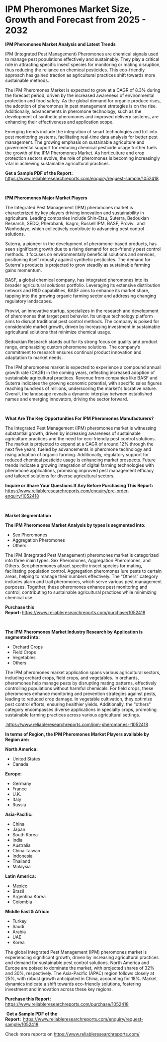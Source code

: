 <p><h1>IPM Pheromones Market Size, Growth and Forecast from 2025 - 2032</h1></p><p><strong>IPM Pheromones Market Analysis and Latest Trends</strong></p>
<p><p>IPM (Integrated Pest Management) Pheromones are chemical signals used to manage pest populations effectively and sustainably. They play a critical role in attracting specific insect species for monitoring or mating disruption, thus reducing the reliance on chemical pesticides. This eco-friendly approach has gained traction as agricultural practices shift towards more sustainable methods.</p><p>The IPM Pheromones Market is expected to grow at a CAGR of 8.3% during the forecast period, driven by the increased awareness of environmental protection and food safety. As the global demand for organic produce rises, the adoption of pheromones in pest management strategies is on the rise. Additionally, advancements in pheromone technology, such as the development of synthetic pheromones and improved delivery systems, are enhancing their effectiveness and application scope.</p><p>Emerging trends include the integration of smart technologies and IoT into pest monitoring systems, facilitating real-time data analysis for better pest management. The growing emphasis on sustainable agriculture and governmental support for reducing chemical pesticide usage further fuels the growth of the IPM Pheromones Market. As horticulture and crop protection sectors evolve, the role of pheromones is becoming increasingly vital in achieving sustainable agricultural practices.</p></p>
<p><strong>Get a Sample PDF of the Report:&nbsp;</strong> <a href="https://www.reliableresearchreports.com/enquiry/request-sample/1052418?utm_campaign=2030&utm_medium=2&utm_source=Github&utm_content=ia&utm_term=30032025&utm_id=ipm-pheromones">https://www.reliableresearchreports.com/enquiry/request-sample/1052418</a></p>
<p>&nbsp;</p>
<p><strong>IPM Pheromones Major Market Players</strong></p>
<p><p>The Integrated Pest Management (IPM) pheromones market is characterized by key players driving innovation and sustainability in agriculture. Leading companies include Shin-Etsu, Suterra, Bedoukian Research, SEDQ, Pherobank, Isagro, Russell IPM, BASF, Provivi, and Wanhedaye, which collectively contribute to advancing pest control solutions.</p><p>Suterra, a pioneer in the development of pheromone-based products, has seen significant growth due to a rising demand for eco-friendly pest control methods. It focuses on environmentally beneficial solutions and services, positioning itself robustly against synthetic pesticides. The demand for Suterra's products is projected to grow steadily as sustainable farming gains momentum.</p><p>BASF, a global chemical company, has integrated pheromones into its broader agricultural solutions portfolio. Leveraging its extensive distribution network and R&D capabilities, BASF aims to enhance its market share, tapping into the growing organic farming sector and addressing changing regulatory landscapes.</p><p>Provivi, an innovative startup, specializes in the research and development of pheromones that target pest behavior. Its unique technology platform aims to disrupt traditional pest control methods. The company is poised for considerable market growth, driven by increasing investment in sustainable agricultural solutions that minimize chemical usage.</p><p>Bedoukian Research stands out for its strong focus on quality and product range, emphasizing custom pheromone solutions. The company’s commitment to research ensures continual product innovation and adaptation to market needs.</p><p>The IPM pheromones market is expected to experience a compound annual growth rate (CAGR) in the coming years, reflecting increased adoption of sustainable agricultural practices. Revenue from companies like BASF and Suterra indicates the growing economic potential, with specific sales figures reaching hundreds of millions, underscoring the market's lucrative nature. Overall, the landscape reveals a dynamic interplay between established names and emerging innovators, driving the sector forward.</p></p>
<p>&nbsp;</p>
<p><strong>What Are The Key Opportunities For IPM Pheromones Manufacturers?</strong></p>
<p><p>The Integrated Pest Management (IPM) pheromones market is witnessing substantial growth, driven by increasing awareness of sustainable agriculture practices and the need for eco-friendly pest control solutions. The market is projected to expand at a CAGR of around 12% through the next five years, fueled by advancements in pheromone technology and rising adoption of organic farming. Additionally, regulatory support for reduced chemical pesticide usage is enhancing market prospects. Future trends indicate a growing integration of digital farming technologies with pheromone applications, promising improved pest management efficacy and tailored solutions for diverse agricultural sectors.</p></p>
<p><strong>Inquire or Share Your Questions If Any Before Purchasing This Report:</strong> <a href="https://www.reliableresearchreports.com/enquiry/pre-order-enquiry/1052418?utm_campaign=2030&utm_medium=2&utm_source=Github&utm_content=ia&utm_term=30032025&utm_id=ipm-pheromones">https://www.reliableresearchreports.com/enquiry/pre-order-enquiry/1052418</a></p>
<p>&nbsp;</p>
<p><strong>Market Segmentation</strong></p>
<p><strong>The IPM Pheromones Market Analysis by types is segmented into:</strong></p>
<p><ul><li>Sex Pheromones</li><li>Aggregation Pheromones</li><li>Others</li></ul></p>
<p><p>The IPM (Integrated Pest Management) pheromones market is categorized into three main types: Sex Pheromones, Aggregation Pheromones, and Others. Sex pheromones attract specific insect species for mating, facilitating population control. Aggregation pheromones lure pests to certain areas, helping to manage their numbers effectively. The “Others” category includes alarm and trail pheromones, which serve various pest management purposes. Together, these pheromones enhance pest monitoring and control, contributing to sustainable agricultural practices while minimizing chemical use.</p></p>
<p><strong>Purchase this Report:&nbsp;</strong><a href="https://www.reliableresearchreports.com/purchase/1052418?utm_campaign=2030&utm_medium=2&utm_source=Github&utm_content=ia&utm_term=30032025&utm_id=ipm-pheromones">https://www.reliableresearchreports.com/purchase/1052418</a></p>
<p>&nbsp;</p>
<p><strong>The IPM Pheromones Market Industry Research by Application is segmented into:</strong></p>
<p><ul><li>Orchard Crops</li><li>Field Crops</li><li>Vegetables</li><li>Others</li></ul></p>
<p><p>The IPM pheromones market application spans various agricultural sectors, including orchard crops, field crops, and vegetables. In orchards, pheromones help manage pests by disrupting mating patterns, effectively controlling populations without harmful chemicals. For field crops, these pheromones enhance monitoring and prevention strategies against pests, leading to reduced crop damage. In vegetable cultivation, they optimize pest control efforts, ensuring healthier yields. Additionally, the "others" category encompasses diverse applications in specialty crops, promoting sustainable farming practices across various agricultural settings.</p></p>
<p><a href="https://www.reliableresearchreports.com/ipm-pheromones-r1052418?utm_campaign=2030&utm_medium=2&utm_source=Github&utm_content=ia&utm_term=30032025&utm_id=ipm-pheromones">&nbsp;https://www.reliableresearchreports.com/ipm-pheromones-r1052418</a></p>
<p><strong>In terms of Region, the IPM Pheromones Market Players available by Region are:</strong></p>
<p>
    <p> <strong> North America: </strong>
        <ul>
            <li>United States</li>
            <li>Canada</li>
        </ul>
        </p> 
    <p> <strong> Europe: </strong>
        <ul>
            <li>Germany</li>
            <li>France</li>
            <li>U.K.</li>
            <li>Italy</li>
            <li>Russia</li>
        </ul>
        </p> 
    <p> <strong> Asia-Pacific: </strong>
        <ul>
            <li>China</li>
            <li>Japan</li>
            <li>South Korea</li>
            <li>India</li>
            <li>Australia</li>
            <li>China Taiwan</li>
            <li>Indonesia</li>
            <li>Thailand</li>
            <li>Malaysia</li>
        </ul>
        </p> 
    <p> <strong> Latin America: </strong>
        <ul>
            <li>Mexico</li>
            <li>Brazil</li>
            <li>Argentina Korea</li>
            <li>Colombia</li>
        </ul>
        </p> 
    <p> <strong> Middle East & Africa: </strong>
        <ul>
            <li>Turkey</li>
            <li>Saudi</li>
            <li>Arabia</li>
            <li>UAE</li>
            <li>Korea</li>
        </ul>
    </p>
    </p>
<p><p>The global Integrated Pest Management (IPM) pheromones market is experiencing significant growth, driven by increasing agricultural practices and demand for sustainable pest control solutions. North America and Europe are poised to dominate the market, with projected shares of 32% and 30%, respectively. The Asia-Pacific (APAC) region follows closely at 25%, with robust growth anticipated in China, accounting for 18%. Market dynamics indicate a shift towards eco-friendly solutions, fostering investment and innovation across these key regions.</p></p>
<p><strong>Purchase this Report: </strong><a href="https://www.reliableresearchreports.com/purchase/1052418?utm_campaign=2030&utm_medium=2&utm_source=Github&utm_content=ia&utm_term=30032025&utm_id=ipm-pheromones">https://www.reliableresearchreports.com/purchase/1052418</a></p>
<p>&nbsp;<strong>Get a Sample PDF of the Report:&nbsp;&nbsp;</strong><a href="https://www.reliableresearchreports.com/enquiry/request-sample/1052418?utm_campaign=2030&utm_medium=2&utm_source=Github&utm_content=ia&utm_term=30032025&utm_id=ipm-pheromones">https://www.reliableresearchreports.com/enquiry/request-sample/1052418</a></p>
<p><strong></strong></p>
<p>Check more reports on <a href="https://www.reliableresearchreports.com/?utm_campaign=2030&utm_medium=2&utm_source=Github&utm_content=ia&utm_term=30032025&utm_id=ipm-pheromones">https://www.reliableresearchreports.com/</a></p>